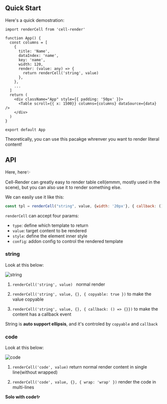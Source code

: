 ## Quick Start

Here's a quick demostration:

```tsx
import renderCell from 'cell-render'

function App() {
  const columns = [
    {
      title: 'Name',
      dataIndex: 'name',
      key: 'name',
      width: 120,
      render: (value: any) => {
        return renderCell('string', value)
      },
    },
    ...
  ]
  return (
    <div className="App" style={{ padding: '50px' }}>
      <Table scroll={{ x: 1500}} columns={columns} dataSource={data} />
    </div>
  )
}

export default App
```

Theoretically, you can use this pacakge whrenver you want to render literal content!

## API

Here, here✨

Cell-Render can greatly easy to render table cell(emmm, mostly used in the scene), but you can also use it to render something else.

We can easily use it like this:

```js
const tpl = renderCell("string", value, {width: '20px'}, { callback: () => { console.log("hello") }})
```

`renderCell` can accept four params:

- `type`: define which template to return
- `value`: target content to be rendered
- `style`: define the element inner style
- `config`: addon config to control the rendered template

### string

Look at this below:

![string](/Users/yango/github/npm/table-cell-render/docs/statics/string.png)

1. `renderCell('string', value) ` normal render

2. `renderCell('string', value, {}, { copyable: true })` to make the value copyable

3. `renderCell('string', value, {}, { callback: () => {}})` to make the content has a callback event

String is **auto support ellipsis**, and it's controled by `copyable` and `callback` 



### code

Look at this below:

![code](/Users/yango/github/npm/table-cell-render/docs/statics/code.png)



1. `renderCell('code', value)` return normal render content in single line(without wrapped)

2. `renderCell('code', value, {}, { wrap: 'wrap' })` render the code in multi-lines



**Solo with code✨**